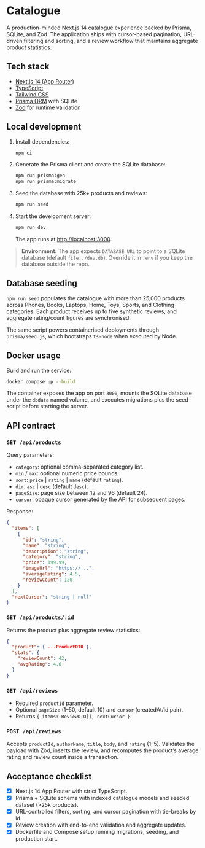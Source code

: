 # Catalogue

A production-minded Next.js 14 catalogue experience backed by Prisma, SQLite, and Zod. The application ships with cursor-based pagination, URL-driven filtering and sorting, and a review workflow that maintains aggregate product statistics.

## Tech stack

- [Next.js 14 (App Router)](https://nextjs.org/)
- [TypeScript](https://www.typescriptlang.org/)
- [Tailwind CSS](https://tailwindcss.com/)
- [Prisma ORM](https://www.prisma.io/) with SQLite
- [Zod](https://zod.dev/) for runtime validation

## Local development

1. Install dependencies:

   ```bash
   npm ci
   ```

2. Generate the Prisma client and create the SQLite database:

   ```bash
   npm run prisma:gen
   npm run prisma:migrate
   ```

3. Seed the database with 25k+ products and reviews:

   ```bash
   npm run seed
   ```

4. Start the development server:

   ```bash
   npm run dev
   ```

   The app runs at [http://localhost:3000](http://localhost:3000).

> **Environment:** The app expects `DATABASE_URL` to point to a SQLite database (default `file:./dev.db`). Override it in `.env` if you keep the database outside the repo.

## Database seeding

`npm run seed` populates the catalogue with more than 25,000 products across Phones, Books, Laptops, Home, Toys, Sports, and Clothing categories. Each product receives up to five synthetic reviews, and aggregate rating/count figures are synchronised.

The same script powers containerised deployments through `prisma/seed.js`, which bootstraps `ts-node` when executed by Node.

## Docker usage

Build and run the service:

```bash
docker compose up --build
```

The container exposes the app on port `3000`, mounts the SQLite database under the `dbdata` named volume, and executes migrations plus the seed script before starting the server.

## API contract

### `GET /api/products`

Query parameters:

- `category`: optional comma-separated category list.
- `min` / `max`: optional numeric price bounds.
- `sort`: `price` | `rating` | `name` (default `rating`).
- `dir`: `asc` | `desc` (default `desc`).
- `pageSize`: page size between 12 and 96 (default 24).
- `cursor`: opaque cursor generated by the API for subsequent pages.

Response:

```json
{
  "items": [
    {
      "id": "string",
      "name": "string",
      "description": "string",
      "category": "string",
      "price": 199.99,
      "imageUrl": "https://...",
      "averageRating": 4.5,
      "reviewCount": 120
    }
  ],
  "nextCursor": "string | null"
}
```

### `GET /api/products/:id`

Returns the product plus aggregate review statistics:

```json
{
  "product": { ...ProductDTO },
  "stats": {
    "reviewCount": 42,
    "avgRating": 4.6
  }
}
```

### `GET /api/reviews`

- Required `productId` parameter.
- Optional `pageSize` (1–50, default 10) and `cursor` (createdAt/id pair).
- Returns `{ items: ReviewDTO[], nextCursor }`.

### `POST /api/reviews`

Accepts `productId`, `authorName`, `title`, `body`, and `rating` (1–5). Validates the payload with Zod, inserts the review, and recomputes the product’s average rating and review count inside a transaction.

## Acceptance checklist

- [x] Next.js 14 App Router with strict TypeScript.
- [x] Prisma + SQLite schema with indexed catalogue models and seeded dataset (>25k products).
- [x] URL-controlled filters, sorting, and cursor pagination with tie-breaks by id.
- [x] Review creation with end-to-end validation and aggregate updates.
- [x] Dockerfile and Compose setup running migrations, seeding, and production start.
